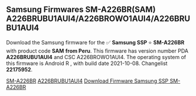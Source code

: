 <h2>Samsung Firmwares SM-A226BR(SAM) A226BRUBU1AUI4/A226BROWO1AUI4/A226BRUBU1AUI4</h2>
Download the Samsung firmware for the ✅ <strong>Samsung SSP </strong> ⭐ <strong>SM-A226BR</strong> with product code <strong>SAM</strong> <strong> from Peru</strong>. This firmware has version number PDA <strong>A226BRUBU1AUI4</strong> and CSC A226BROWO1AUI4. The operating system of this firmware is Android R , with build date 2021-10-08. Changelist <strong>22175952</strong>.


[SM-A226BR](https://samfirm.shop/samsung/model/SM-A226BR)
[A226BRUBU1AUI4](https://samfirm.shop/samsung/pda/A226BRUBU1AUI4)
[Download Firmware Samsung SSP SM-A226BR](https://samfirm.shop/samsung/firmware/475497)
